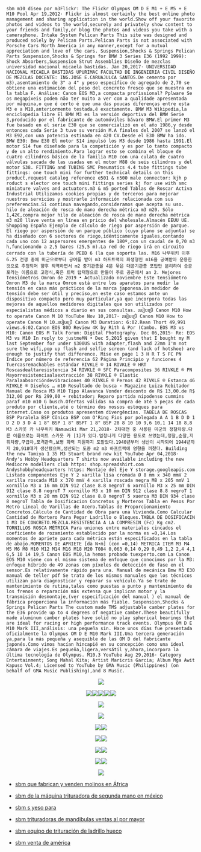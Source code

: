 
```
sbm m10 diseo por m3Flickr: The Flickr Olympus OM D E M1 + E M5 + E M10 Pool Apr 19,2012· Flickr is almost certainly the best online photo management and sharing application in the world.Show off your favorite photos and videos to the world,securely and privately show content to your friends and family,or blog the photos and videos you take with a cameraphone. Intake System Pelican Parts This site was designed and produced solely by Pelican Parts.Pelican Parts is not associated with Porsche Cars North America in any manner,except for a mutual appreciation and love of the cars. Suspension,Shocks & Springs Pelican Parts Suspension,Shocks & Springs for BMW 3 Series E36 (1992 1999): Shock Absorbers,Suspension Strut Assemblies Diseño de mezclas universidad nacional micaela bastidas. Jan 20,2017· UNIVERSIDAD NACIONAL MICAELA BASTIDAS UPURIMAC FACULTAD DE INGENIERIA CIVIL DISEÑO DE MEZCLAS DOCENTE: ING.JOSE E.CARUAJULCA SANTOS.De cemento por m3),asentamiento de 3" a 4" y peso específico de agregado de 2,70 se obtiene una estimación del peso del concreto fresco que se muestra en la tabla F. Análise: Canon EOS M3,a compacta profissional? Pplware Se os megapíxeis podem não ter muito a ver com a qualidade apresentada por máquina,o que é certo é que uma das poucas diferenças entre esta M3 e a M10,anteriormente testada,é exactamente. BMW M3 Wikipedia,la enciclopedia libre El BMW M3 es la versión deportiva del BMW Serie 3,producido por el fabricante de automóviles bávaro BMW.El primer M3 fue basado en el serie E30 que se comercializó en el año 1986,y desde entonces cada Serie 3 tuvo su versión M.A finales del 2007 se lanzó el M3 E92,con una potencia estimada en 420 CV.Desde el E30 BMW ha ido. BMW E30: Bmw E30 El motor S14 impulsó los M3 desde 1986 hasta 1991.El motor S14 fue diseñado para la competición y es por lo tanto compacto y de un alto rendimiento.Para lograr esto se combina el bloque de cuatro cilindros básico de la familia M10 con una culata de cuatro válvulas sacada de las usadas en el motor M88 de seis cilindros y del motor S38. FITTING and TUBING SMC Pneumatics 4.4 tube fittings tube fittings: one touch mini for further technical details on this product,request catalog reference e501 & n500 male connector: kjh p roduct s elector one touch mini fittings series kj for use with smc miniature valves and actuators.m3 & m5 ported Tablas de Roscar Activa Industrial Utilizamos cookies propias y de terceros para mejorar nuestros servicios y mostrarle información relacionada con sus preferencias.Si continua navegando,consideramos que acepta su uso. hilo de aleación de rosca de mano derecha métrica m3 m20. Sólo 1,42€,compra mejor hilo de aleación de rosca de mano derecha métrica m3 m20 llave venta en línea en pricio del wholesale.Almacén EEUU UE. Shopping España Ejemplo de cálculo de riego por aspersión de parque. El riego por aspersión de un parque público (cuyo plano se adjunta) se ha diseñado con 6 sectores de riego,idénticamente iguales,contando cada uno con 12 aspersores emergentes de 180º,con un caudal de 0,70 m3 h,funcionando a 2,5 bares (25,5 m).La red de riego irá en circuito cerrado con la tubería de PEBD 6 (la que soporta las. M16 나무위키 이후 6.25 전쟁 중에 미군으로부터 공여를 받아 m3 하프트랙의 파생형인 m16을 공여받아 운용한 것으로 추정되며 향후 퇴역하면서 m2 중기관총을 4문 묶은 대공기관총 포탑만 분리하여 승공포라는 이름으로 고정식,혹은 트럭 탑재형으로 만들어 주로 공군에서 an 2. Mejores Tensiómetros Omron de 2019 • Actualizado noviembre Este tensiómetro Omron M3 de la marca Omron está entre los aparatos para medir la tensión en casa más prácticos de la marca japonesa.Un medidor de tensión debe ser útil y preciso,en este caso estamos ante un dispositivo compacto pero muy particular,ya que incorpora todas las mejoras de aquellos medidores digitales que son utilizados por especialistas médicos a diario en sus consultas. របៀបប្រើ Canon M10 How to operate Canon M 10 YouTube Nov 10,2017· របៀបប្រើ Canon M10 How to operate Canon M 10.របៀបប្រើ Canon M3 Duration: 6:02.Rean Thort 49,991 views.6:02.Canon EOS 80D Review 4K by Rith & Por (Cambo. EOS M3 vs M10: Canon EOS M Talk Forum: Digital Photography. Dec 06,2015· Re: EOS M3 vs M10 In reply to justmeMN • Dec 5,2015 given that I bought my M last September for under $300US with adapter,flash and 22mm I'm not sure the wifi,pop up flash and selfie screen (and lack of hotshoe) are enough to justify that difference. Mise en page 1 3 H R T S FC PN Índice por número de referencia 62 Página Principio y funciones 4 Tuercasremachables estándar RIVKLE ® 14 RIVKLE ® HRT Roscasdealtaresistencia 34 RIVKLE ® SFC Paracomposites 36 RIVKLE ® PN Mayorresistenciaalaextracción 38 RIVKLE ® Elastic Paralaabsorcióndevibraciones 40 RIVKLE ® Pernos 42 RIVKLE ® Estanca 46 RIVKLE ® Diseños … m10 Resultado de busca ‹ Magazine Luiza Rebitador Manual de Rosca M3 M10 Tipo Alavanca Vonder desconto de R$ 13,00.de R$ 312,00 por R$ 299,00 + rebitador; Reparo partida nipodenso cummins paraf m10 m10 G busch.Ofertas válidas na compra de até 5 peças de cada produto por cliente,até o término dos nossos estoques para internet.Caso os produtos apresentem divergências. TABELA DE ROSCAS BSP Paralela BSP Cônica BSP com O'Ring Fios por polegada A A 1 B D D 1 D 2 D 3 D 4 1 8" BSP 1 8" BSPT 1 8" BSP 28 8 10 10 9,6 10,1 14 18 8,8 M3 스카웃 카 나무위키 Namuwiki Mar 21,2018· 2차대전 중 사용된 미군의 정찰차량.다른 이름으로는 화이트 스카웃 카 [1]가 있다.엄청나게 다양한 용도로 쓰였는데,정찰,순찰,지휘차량,구급차,포격관측,보병 화력 지원까지 도맡았다.1940년부터 생산이 시작되어 1944년까지 20,918대가 생산됐으며,생산되는 도중 m2 m3 하프트랙에 영향을 끼쳤다. Building the new Tamiya 1 35 M3 Stuart brand new kit YouTube Apr 04,2018· Andy's Hobby Headquarters T shirts now available including the new Mediocre modellers club https: shop.spreadshirt.com Andyshobbyheadquarters https: Montaje del Eje Y storage.googleapis.com Listado componentes Eje Y 2 xarilla lisa cromada Ø 8 mm x 340 mmV 2 xarilla roscada M10 x 370 mmV 4 xarilla roscada negra M8 x 205 mmV 1 xornillo M3 x 16 mm DIN 912 clase 8.8 negroT 6 xornillo M3 x 25 mm DIN 912 clase 8.8 negroT 7 xornillo M3 x 10 mm DIN 912 clase 8.8 negroT 1 xornillo M3 x 20 mm DIN 912 clase 8.8 negroT 5 xuerca M3 DIN 934 clase 8 negroT Tabla de Dosificacion Concretos y Morteros Tabla en Pesos Por Metro Lineal de Varillas de Acero.Tablas de Proporcionamiento Concretos.Cálculo de Cantidad de Obra para una Vivienda.Como Calcular Cantidad de Mortero Para Pegar Ladrillo o Bloques.TABLA DE DOSIFICACIN 1 M3 DE CONCRETO.MEZCLA.RESISTENCIA A LA COMPRESIN (Fc) Kg cm2. TORNILLOS ROSCA MÉTRICA Para uniones entre materiales cincados el coeficiente de rozamiento establecido por la norma es =0,14.Los momentos de apriete para cada métrica están especificados en la tabla de abajo.MOMENTOS DE APRIETE [da N∙m] (con =0,14) METRICA ITEM M3 M4 M5 M6 M8 M10 M12 M14 M16 M18 M20 T084 0,063 0,14 0,29 0,49 1,2 2,4 4,1 6,5 10 14 19,5 Canon EOS M10,la hemos probado tuexperto.com La Canon EOS M10 viene con el mismo sistema de enfoque que conocimos por la M3: enfoque hí­brido de 49 zonas con pí­xeles de detección de fase en el sensor.Es relativamente rápido para una. Manual de mecánica Bmw M3 E30 manual de teller pdf Se trata de los mismos manuales que los técnicos utilizan para diagnosticar y reparar su vehículo.Ya se trate de mantenimiento de rutina,tales como puestas a punto y mantenimiento de los frenos o reparación más extensa que implican motor y la transmisión desmontaje,(ver especificación del manual ) el manual de fábrica proporciona la información más fiable. Suspension,Shocks & Springs Pelican Parts The custom made TMS adjustable camber plates for the E36 provide up to 4 degrees of negative camber.These beautifully made aluminum camber plates have solid no play spherical bearings that are ideal for racing or high performance track events. Olympus OM D E M10 Mark III,análisis: una pequeña sin. Hace unos días fue presentada oficialmente la Olympus OM D E M10 Mark III.Una tercera generación ya,para la más pequeña y asequible de las OM D del fabricante japonés.Como vimos hacían hincapié en su concepción como una ideal cámara de viajes.Es pequeña,ligera,versátil y,ahora,incorpora la última tecnología de Olympus. M10.3 YouTube Aug 29,2016· Category Entertainment; Song Mahal Kita; Artist Maricris Garcia; Album Mga Awit Kapuso Vol.4; Licensed to YouTube by GMA Music (Philippines) (on behalf of GMA Music Publishing),and 8 Music. 
```

<div align="center">

<a href="https://es-crusher.shibang-china.com/github&k=sbm+m10+diseo+por+m3"><img src="https://static.shibang-china.com/es/crusher/logo.jpg"></a>

<a href="https://es-crusher.shibang-china.com/github&k=sbm+m10+diseo+por+m3"><img src="https://static.shibang-china.com/es/crusher/index.jpg"></a><a href="https://es-crusher.shibang-china.com/material.htmlgithub&k=sbm+m10+diseo+por+m3"><img src="https://static.shibang-china.com/es/crusher/material.jpg"></a><a href="https://es-crusher.shibang-china.com/application.htmlgithub&k=sbm+m10+diseo+por+m3"><img src="https://static.shibang-china.com/es/crusher/application.jpg"></a><a href="https://es-crusher.shibang-china.com/aboutus.htmlgithub&k=sbm+m10+diseo+por+m3"><img src="https://static.shibang-china.com/es/crusher/aboutus.jpg"></a><a href="https://es-crusher.shibang-china.com/contact.htmlgithub&k=sbm+m10+diseo+por+m3"><img src="https://static.shibang-china.com/es/crusher/contact.jpg"></a>

<a href="https://es-crusher.shibang-china.com/github&k=sbm+m10+diseo+por+m3"><img src="https://static.shibang-china.com/es/crusher/banner.jpg"></a>

<a href="https://swt.shibang-china.com/github&k=sbm+m10+diseo+por+m3"><img src="https://static.shibang-china.com/es/crusher/text.jpg"></a>

<a href="https://swt.shibang-china.com/github&k=sbm+m10+diseo+por+m3"><img src="https://static.shibang-china.com/es/crusher/chat.jpg"></a><a href="https://es-crusher.shibang-china.com/contact.htmlgithub&k=sbm+m10+diseo+por+m3"><img src="https://static.shibang-china.com/es/crusher/message.jpg"></a>

<a href="https://es-crusher.shibang-china.com/products/pe.htmlgithub&k=sbm+m10+diseo+por+m3"><img src="https://static.shibang-china.com/es/crusher/pe.jpg"></a><a href="https://es-crusher.shibang-china.com/products/pf.htmlgithub&k=sbm+m10+diseo+por+m3"><img src="https://static.shibang-china.com/es/crusher/pf.jpg"></a>

<a href="https://es-crusher.shibang-china.com/products/hpt.htmlgithub&k=sbm+m10+diseo+por+m3"><img src="https://static.shibang-china.com/es/crusher/hpt.jpg"></a><a href="https://es-crusher.shibang-china.com/products/vsi.htmlgithub&k=sbm+m10+diseo+por+m3"><img src="https://static.shibang-china.com/es/crusher/vsi.jpg"></a>

<a href="https://es-crusher.shibang-china.com/products/klv.htmlgithub&k=sbm+m10+diseo+por+m3"><img src="https://static.shibang-china.com/es/crusher/klv.jpg"></a><a href="https://es-crusher.shibang-china.com/products/portable.htmlgithub&k=sbm+m10+diseo+por+m3"><img src="https://static.shibang-china.com/es/crusher/portable.jpg"></a>

<a href="https://swt.shibang-china.com/github&k=sbm+m10+diseo+por+m3"><img src="https://static.shibang-china.com/es/crusher/case.jpg"></a>

</div>


* [sbm que fabrican y venden molinos en África](sbm%20que%20fabrican%20y%20venden%20molinos%20en%20%C3%81frica.md)

* [sbm de la máquina trituradora de segunda mano en méxico](sbm%20de%20la%20m%C3%A1quina%20trituradora%20de%20segunda%20mano%20en%20m%C3%A9xico.md)

* [sbm s yeso para](sbm%20s%20yeso%20para.md)

* [sbm trituradoras de mandibulas ventas al por mayor](sbm%20trituradoras%20de%20mandibulas%20ventas%20al%20por%20mayor.md)

* [sbm equipo de trituración de ladrillo hueco](sbm%20equipo%20de%20trituraci%C3%B3n%20de%20ladrillo%20hueco.md)

* [sbm venta de américa](sbm%20venta%20de%20am%C3%A9rica.md)